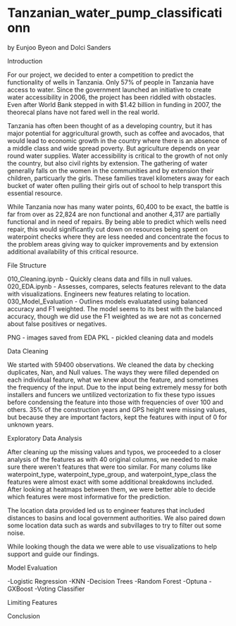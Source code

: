 # Tanzanian_water_pump_classificationn
by Eunjoo Byeon and Dolci Sanders

Introduction

For our project, we decided to enter a competition to predict the functionality of wells in Tanzania. Only 57% of people in Tanzania have access to water. Since the government launched an initiative to create water accessibility in 2006, the project has been riddled with obstacles. Even after World Bank stepped in with $1.42 billion in funding in 2007, the theorecal plans have not fared well in the real world. 

Tanzania has often been thought of as a developing country, but it has major potential for aggricultural growth, such as coffee and avocados, that would lead to economic growth in the country where there is an absence of a middle class and wide spread poverty. But agriculture depends on year round water supplies. Water accessibility is critical to the growth of not only the country, but also civil rights by extension. The gathering of water generally falls on the women in the communities and by extension their children, particuarly the girls. These families travel kilometers away for each bucket of water often pulling their girls out of school to help transport this essential resource. 

While Tanzania now has many water points, 60,400 to be exact, the battle is far from over as 22,824 are non functional and another 4,317 are partially functional and in need of repairs. By being able to predict which wells need repair, this would significantly cut down on resources being spent on waterpoint checks where they are less needed and concentrate the focus to the problem areas giving way to quicker improvements and by extension additional availability of this critical resource. 



File Structure

010_Cleaning.ipynb - Quickly cleans data and fills in null values. 
020_EDA.ipynb - Assesses, compares, selects features relevant to the data with visualizations. 					Engineers new features relating to location. 
030_Model_Evaluation - Outlines models evaluatated using balanced accuracy and F1 weighted. 
						The model seems to its best with the balanced accuracy, though we did
						use the F1 weighted as we are not as concerned about false positives or negatives. 

PNG - images saved from EDA 
PKL - pickled cleaning data and models


Data Cleaning

We started with 59400 observations. We cleaned the data by checking duplicates, Nan, and Null  values. The ways they were filled depended on each individual feature, what we knew about the feature, and sometimes the frequency of the input. 
Due to the input being extremely messy for both installers and funcers we untilized vectorization to fix these typo issues before condensing the feature into those with frequencies of over 100 and others. 
35% of the construction years and GPS height were missing values, but because they are important factors, kept the features with input of 0 for unknown years. 

Exploratory Data Analysis

After cleaning up the missing values and typos, we proceeded to a closer analysis of the features as with 40 original columns, we needed to make sure there weren't features that were too similar. For many colums like waterpoint_type, waterpoint_type_group, and waterpoint_type_class the features were almost exact with some additional breakdowns included. After looking at heatmaps between them, we were better able to decide which features were most informative for the prediction.

The location data provided led us to engineer features that included distances to basins and local government authorities. We also paired down some location data such as wards and subvillages to try to filter out some noise. 

While looking though the data we were able to use visualizations to help support and guide our findings. 

Model Evaluation 

-Logistic Regression
-KNN
-Decision Trees
-Random Forest
-Optuna
-GXBoost
-Voting Classifier

Limiting Features

Conclusion









